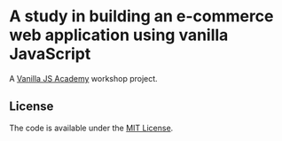 # A study in building an e-commerce web application using vanilla JavaScript

A [Vanilla JS Academy](https://vanillajsacademy.com/) workshop project.

## License

The code is available under the [MIT License](LICENSE.md).

